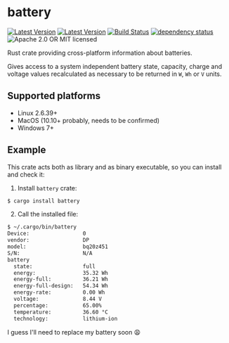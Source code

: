 # battery

[![Latest Version](https://img.shields.io/crates/v/battery.svg)](https://crates.io/crates/battery)
[![Latest Version](https://docs.rs/battery/badge.svg)](https://docs.rs/battery)
[![Build Status](https://travis-ci.org/svartalf/rust-battery.svg?branch=master)](https://travis-ci.org/svartalf/rust-battery)
[![dependency status](https://deps.rs/crate/battery/0.3.1/status.svg)](https://deps.rs/crate/battery/0.4.0)
![Apache 2.0 OR MIT licensed](https://img.shields.io/badge/license-Apache2.0%2FMIT-blue.svg)

Rust crate providing cross-platform information about batteries.

Gives access to a system independent battery state, capacity, charge and voltage values
recalculated as necessary to be returned in `W`, `Wh` or `V` units.

## Supported platforms

* Linux 2.6.39+
* MacOS (10.10+ probably, needs to be confirmed)
* Windows 7+

## Example

This crate acts both as library and as binary executable, so you can install and check it:

1. Install `battery` crate:

```bash
$ cargo install battery
```

2. Call the installed file:

```bash
$ ~/.cargo/bin/battery
Device:                 0
vendor:                 DP
model:                  bq20z451
S/N:                    N/A
battery
  state:                full
  energy:               35.32 Wh
  energy-full:          36.21 Wh
  energy-full-design:   54.34 Wh
  energy-rate:          0.00 Wh
  voltage:              8.44 V
  percentage:           65.00%
  temperature:          36.60 °C
  technology:           lithium-ion
```

I guess I'll need to replace my battery soon 😩
